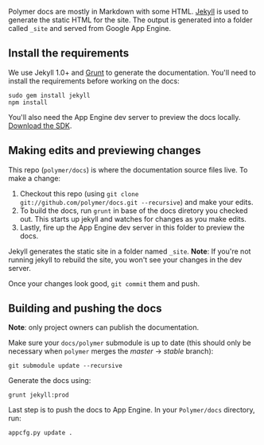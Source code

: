Polymer docs are mostly in Markdown with some HTML. [Jekyll][jekyll] is used to generate the static HTML for the site. The output is generated into a folder called `_site` and served from Google App Engine.

## Install the requirements

We use Jekyll 1.0+ and [Grunt][grunt] to generate the documentation. You'll need to install the requirements before working on the docs:

    sudo gem install jekyll
    npm install

You'll also need the App Engine dev server to preview the docs locally. [Download the SDK](https://developers.google.com/appengine/downloads).

## Making edits and previewing changes

This repo (`polymer/docs`) is where the documentation source files live. To make a change:

1. Checkout this repo (using `git clone git://github.com/polymer/docs.git --recursive`) and make your edits.
1. To build the docs, run `grunt` in base of the docs diretory you checked out. This starts up jekyll and watches for changes as you make edits.
1. Lastly, fire up the App Engine dev server in this folder to preview the docs.

Jekyll generates the static site in a folder named `_site`. **Note**: If you're not running jekyll to rebuild the site, you won't see your changes in the dev server.

Once your changes look good, `git commit` them and push.

## Building and pushing the docs

**Note**: only project owners can publish the documentation.

Make sure your `docs/polymer` submodule is up to date
(this should only be necessary when `polymer` merges the *master* -> *stable* branch):

    git submodule update --recursive

Generate the docs using:

    grunt jekyll:prod

Last step is to push the docs to App Engine. In your `Polymer/docs` directory, run:

    appcfg.py update .

[jekyll]: http://jekyllrb.com/
[grunt]: http://gruntjs.com/
